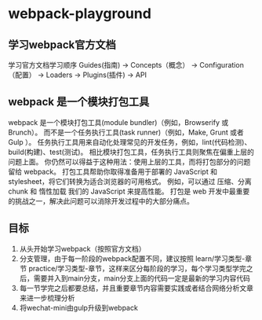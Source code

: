 # webpack-playground

## 学习webpack官方文档
学习官方文档学习顺序
Guides(指南) -> Concepts（概念） -> Configuration（配置） -> Loaders -> Plugins(插件) -> API

## webpack 是一个模块打包工具
webpack 是一个模块打包工具(module bundler)（例如，Browserify 或 Brunch）。
而不是一个任务执行工具(task runner)（例如，Make, Grunt 或者 Gulp ）。
任务执行工具用来自动化处理常见的开发任务，例如，lint(代码检测)、build(构建)、test(测试)。
相比模块打包工具，任务执行工具则聚焦在偏重上层的问题上面。
你仍然可以得益于这种用法：使用上层的工具，而将打包部分的问题留给 webpack。
打包工具帮助你取得准备用于部署的 JavaScript 和 stylesheet，将它们转换为适合浏览器的可用格式。
例如，可以通过 压缩、分离 chunk 和 惰性加载 我们的 JavaScript 来提高性能。
打包是 web 开发中最重要的挑战之一，解决此问题可以消除开发过程中的大部分痛点。

## 目标
1. 从头开始学习webpack（按照官方文档）
2. 分支管理，由于每一阶段的webpack配置不同，建议按照 learn/学习类型-章节 practice/学习类型-章节，这样来区分每阶段的学习，每个学习类型学完之后，需要并入到main分支，main分支上面的代码一定是最新的学习内容代码
3. 每一节学完之后都要总结，并且重要章节内容需要实践或者结合网络分析文章来进一步梳理分析
4. 将wechat-mini由gulp升级到webpack

